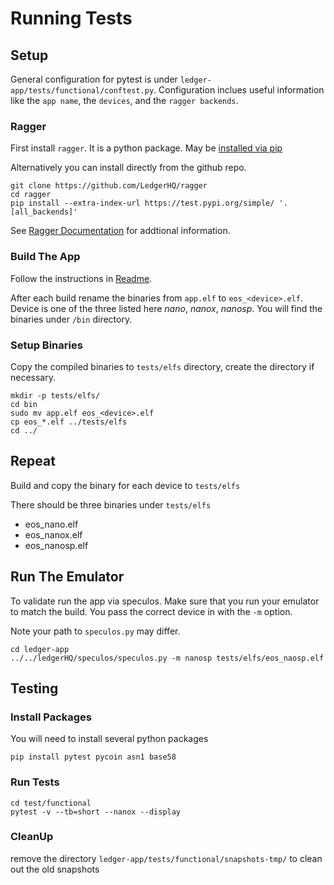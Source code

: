 # Running Tests

## Setup

General configuration for pytest is under `ledger-app/tests/functional/conftest.py`. Configuration inclues useful information like the `app name`, the `devices`, and the `ragger backends`. 

### Ragger 
First install `ragger`. It is a python package. May be [installed via pip](https://ledgerhq.github.io/ragger/installation.html)

Alternatively you can install directly from the github repo.

```
git clone https://github.com/LedgerHQ/ragger
cd ragger
pip install --extra-index-url https://test.pypi.org/simple/ '.[all_backends]'
```

See [Ragger Documentation](https://ledgerhq.github.io/ragger/) for addtional information.

### Build The App

Follow the instructions in [Readme](../README.md#compile-your-ledger-app). 

After each build rename the binaries from `app.elf` to `eos_<device>.elf`. Device is one of the three listed here *nano*, *nanox*, *nanosp*. You will find the binaries under `/bin` directory. 

### Setup Binaries

Copy the compiled binaries to `tests/elfs` directory, create the directory if necessary.
```
mkdir -p tests/elfs/
cd bin
sudo mv app.elf eos_<device>.elf
cp eos_*.elf ../tests/elfs
cd ../
```

## Repeat 
Build and copy the binary for each device to `tests/elfs`

There should be three binaries under `tests/elfs`
- eos_nano.elf
- eos_nanox.elf
- eos_nanosp.elf

## Run The Emulator

To validate run the app via speculos. Make sure that you run your emulator to match the build. You pass the correct device in with the `-m` option.

Note your path to `speculos.py` may differ.

```
cd ledger-app
../../ledgerHQ/speculos/speculos.py -m nanosp tests/elfs/eos_naosp.elf
```

## Testing

### Install Packages

You will need to install several python packages
```
pip install pytest pycoin asn1 base58
```

### Run Tests

```
cd test/functional
pytest -v --tb=short --nanox --display
```

### CleanUp

remove the directory `ledger-app/tests/functional/snapshots-tmp/` to clean out the old snapshots

